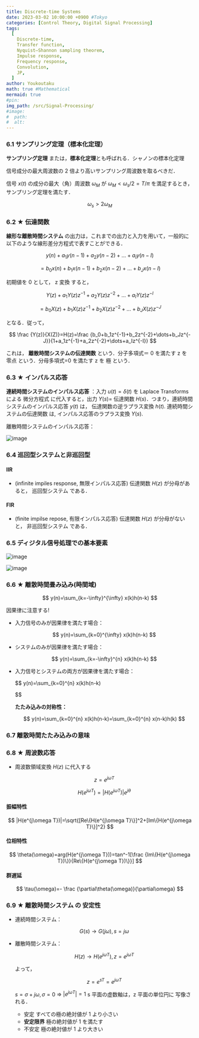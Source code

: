 ```yaml
---
title: Discrete-time Systems
date: 2023-03-02 10:00:00 +0900 #Tokyo
categories: [Control Theory, Digital Signal Processing]
tags:
  [
    Discrete-time,
    Transfer function,
    Nyquist–Shannon sampling theorem,
    Impulse response,
    Frequency response,
    Convolution,
    JP,
  ]
author: Youkoutaku
math: true #Mathematical
mermaid: true
#pin:
img_path: /src/Signal-Processing/
#image:
#  path:
#  alt:
---
```


### 6.1 サンプリング定理（標本化定理）

**サンプリング定理** または，**標本化定理**とも呼ばれる．シャノンの標本化定理

信号成分の最大周波数の 2 倍より高いサンプリング周波数を取るべきだ．

信号 $x(t)$ の成分の最大（角）周波数 $\omega_M$ が $\omega_M<\omega_s/2=T/\pi$ を満足するとき，サンプリング定理を満たす．

$$
\omega_s>2\omega_M
$$

### 6.2 ★ 伝達関数

**線形な離散時間システム** の出力は，これまでの出力と入力を用いて，一般的に以下のような線形差分方程式で表すことができる．

$$
y(n)+a_1y(n-1)+a_2y(n-2)+\dots+a_Iy(n-I)
$$

$$
=b_0x(n)+b_1x(n-1)+b_2x(n-2)+\dots+b_Jx(n-I)
$$

初期値を 0 として， z 変換 すると，

$$
Y(z)+a_1Y(z)z^{-1}+a_2Y(z)z^{-2}+\dots+a_IY(z)z^{-I}
$$

$$
=b_0X(z)+b_1X(z)z^{-1}+b_2X(z)z^{-2}+\dots+b_JX(z)z^{-J}
$$

となる．従って，

$$
\frac {Y(z)}{X(Z)}=H(z)=\frac {b_0+b_1z^{-1}+b_2z^{-2}+\dots+b_Jz^{-J}}{1+a_1z^{-1}+a_2z^{-2}+\dots+a_Iz^{-I}}
$$

これは， **離散時間システムの伝達関数** という．分子多項式＝ 0 を満たす z を 零点 という．分母多項式=0 を満たす z を 極 という．

### 6.3 ★ インパルス応答

**連続時間システムのインパルス応答** ：入力 $u(t)=δ(t)$ を Laplace Transforms による 微分方程式 に代入すると，出力 $Y(s)=$ 伝達関数 $H(s)$．つまり，連続時間システムのインパルス応答 $y(t)$ は， 伝達関数の逆ラプラス変換 $h(t)$. 連続時間システムの伝達関数 は, インパルス応答のラプラス変換 $Y(s)$.

離散時間システムのインパルス応答：

![image](20230211155215.png)

### 6.4 巡回型システムと非巡回型

#### IIR

- (infinite impiles response, 無限インパルス応答)
  伝達関数 $H(z)$ が分母があると， 巡回型システム である．

#### FIR

- (finite impilse repose, 有限インパルス応答)
  伝達関数 $H(z)$ が分母がないと， 非巡回型システム である．

### 6.5 ディジタル信号処理での基本要素

![image](20230211163613.png)

![image](20230211163629.png)

### 6.6 ★ 離散時間畳み込み(時間域)

$$
y(n)=\sum_{k=-\infty}^{\infty} x(k)h(n-k)
$$

因果律に注意する!

- 入力信号のみが因果律を満たす場合：

  $$
  y(n)=\sum_{k=0}^{\infty} x(k)h(n-k)
  $$

- システムのみが因果律を満たす場合：

  $$
  y(n)=\sum_{k=-\infty}^{n} x(k)h(n-k)
  $$

- 入力信号とシステムの両方が因果律を満たす場合：

  $$
  y(n)=\sum_{k=0}^{n} x(k)h(n-k)


  $$

  **たたみ込みの対称性：**

  $$
  y(n)=\sum_{k=0}^{n} x(k)h(n-k)=\sum_{k=0}^{n} x(n-k)h(k)
  $$

### 6.7 離散時間たたみ込みの意味

### 6.8 ★ 周波数応答

- 周波数領域変換 $H(z)$ に代入する

  $$
  z=e^{jωT}
  $$

  $$
  H(e^{j\omega T})=|H(e^{j\omega T})| e^{j\theta}
  $$

#### 振幅特性

$$
|H(e^{j\omega T})|=\sqrt{[Re\{H(e^{j\omega T}\}]^2+[Im\{H(e^{j\omega T}\}]^2}
$$

#### 位相特性

$$
\theta(\omega)=arg(H(e^{j\omega T}))=tan^-1[\frac {Im\{H(e^{j\omega T})\}}{Re\{H(e^{j\omega T})\}}]
$$

#### 群遅延

$$
\tau(\omega)=- \frac {\partial\theta(\omega)}{\partial\omega}
$$

### 6.9 ★ 離散時間システム の 安定性

- 連続時間システム：

  $$
  G(s) →G(j\omega), s=j\omega
  $$

- 離散時間システム：

  $$
  H(z)→H(e^{j\omega T}), z=e^{j\omega T}
  $$

  よって，

  $$
  z=e^{sT}=e^{j\omega T}
  $$

  $s=\sigma+j\omega,\sigma=0$ ⇒ $|e^{j\omega T}|=1$
  s 平面の虚数軸は，z 平面の単位円に 写像される．

  - 安定
    すべての極の絶対値が 1 より小さい
  - **安定限界**
    極の絶対値が 1 を満たす
  - 不安定
    極の絶対値が 1 より大きい
